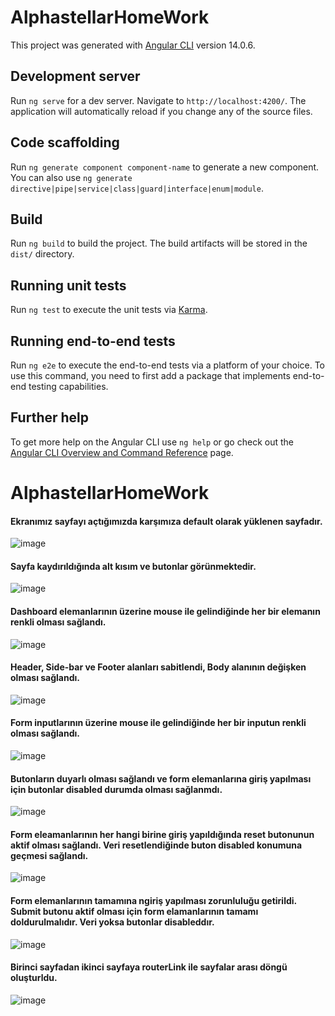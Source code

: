 # AlphastellarHomeWork

This project was generated with [Angular CLI](https://github.com/angular/angular-cli) version 14.0.6.

## Development server

Run `ng serve` for a dev server. Navigate to `http://localhost:4200/`. The application will automatically reload if you change any of the source files.

## Code scaffolding

Run `ng generate component component-name` to generate a new component. You can also use `ng generate directive|pipe|service|class|guard|interface|enum|module`.

## Build

Run `ng build` to build the project. The build artifacts will be stored in the `dist/` directory.

## Running unit tests

Run `ng test` to execute the unit tests via [Karma](https://karma-runner.github.io).

## Running end-to-end tests

Run `ng e2e` to execute the end-to-end tests via a platform of your choice. To use this command, you need to first add a package that implements end-to-end testing capabilities.

## Further help

To get more help on the Angular CLI use `ng help` or go check out the [Angular CLI Overview and Command Reference](https://angular.io/cli) page.

# AlphastellarHomeWork

#### Ekranımız sayfayı açtığımızda karşımıza default olarak yüklenen sayfadır.
![image](https://user-images.githubusercontent.com/77584301/179282942-5a3609a6-eab3-4248-9d6a-5622b34be64c.png)

#### Sayfa kaydırıldığında alt kısım ve butonlar görünmektedir.
![image](https://user-images.githubusercontent.com/77584301/179283307-272d06e5-eeb8-463c-ae30-a8fb3f10f2e6.png)

#### Dashboard elemanlarının üzerine mouse ile gelindiğinde her bir elemanın renkli olması sağlandı.
![image](https://user-images.githubusercontent.com/77584301/179284280-b24ee751-ec3c-4061-8d3b-c5550ceea052.png)

#### Header, Side-bar ve Footer alanları sabitlendi, Body alanının değişken olması sağlandı.
![image](https://user-images.githubusercontent.com/77584301/179284999-32c0178f-d8a4-44d7-a223-fcc1f3fbda8e.png)

#### Form inputlarının üzerine mouse ile gelindiğinde her bir inputun renkli olması sağlandı.
![image](https://user-images.githubusercontent.com/77584301/179284589-a6cd83ac-80bc-455d-a28a-5e08f3743d21.png)

#### Butonların duyarlı olması sağlandı ve form elemanlarına giriş yapılması için butonlar disabled durumda olması sağlanmdı.
![image](https://user-images.githubusercontent.com/77584301/179284755-b6e3b3de-5dba-4f15-bc01-717b00980027.png)

#### Form eleamanlarının her hangi birine giriş yapıldığında reset butonunun aktif olması sağlandı. Veri resetlendiğinde buton disabled konumuna geçmesi sağlandı. 
![image](https://user-images.githubusercontent.com/77584301/179285333-17111ae0-b8ce-405f-a98c-4d805c189a1a.png)

#### Form elemanlarının tamamına ngiriş yapılması zorunluluğu getirildi. Submit butonu aktif olması için form elamanlarının tamamı doldurulmalıdır. Veri yoksa butonlar disableddır.
![image](https://user-images.githubusercontent.com/77584301/179286132-802b9387-7baa-4497-9445-ca8eb90a4884.png)

#### Birinci sayfadan ikinci sayfaya routerLink ile sayfalar arası döngü oluşturldu. 
![image](https://user-images.githubusercontent.com/77584301/179286716-85251046-1637-476f-b46b-4f4dcb0fae4b.png)



